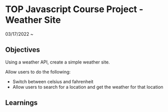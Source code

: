 # TOP Javascript Course Project - Weather Site
03/17/2022 ~

## Objectives
Using a weather API, create a simple weather site.

Allow users to do the following:

- Switch between celsius and fahrenheit 
- Allow users to search for a location and get the weather for that location

## Learnings
